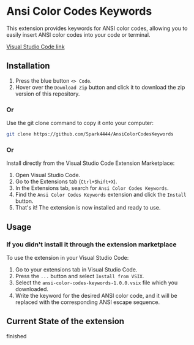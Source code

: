 # Ansi Color Codes Keywords

This extension provides keywords for ANSI color codes, allowing you to easily insert ANSI color codes into your code or terminal.

[Visual Studio Code link](https://marketplace.visualstudio.com/items?itemName=Sigmabudanov.ansi-color-codes-keywords)

## Installation

1. Press the blue button `<> Code`.
2. Hover over the `Download Zip` button and click it to download the zip version of this repository.

### Or

Use the git clone command to copy it onto your computer:
```bash
git clone https://github.com/Spark4444/AnsiColorCodesKeywords
```

### Or

Install directly from the Visual Studio Code Extension Marketplace:
1. Open Visual Studio Code.
2. Go to the Extensions tab (`Ctrl+Shift+X`).
3. In the Extensions tab, search for `Ansi Color Codes Keywords`.
4. Find the `Ansi Color Codes Keywords` extension and click the `Install` button.
5. That's it! The extension is now installed and ready to use.

## Usage
### If you didn't install it through the extension marketplace
To use the extension in your Visual Studio Code:
1. Go to your extensions tab in Visual Studio Code.
2. Press the `...` button and select `Install from VSIX`.
3. Select the `ansi-color-codes-keywords-1.0.0.vsix` file which you downloaded.
4. Write the keyword for the desired ANSI color code, and it will be replaced with the corresponding ANSI escape sequence.

## Current State of the extension
finished
